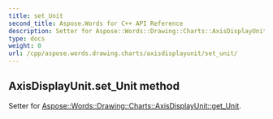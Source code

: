 ```yaml
---
title: set_Unit
second_title: Aspose.Words for C++ API Reference
description: Setter for Aspose::Words::Drawing::Charts::AxisDisplayUnit::get_Unit. 
type: docs
weight: 0
url: /cpp/aspose.words.drawing.charts/axisdisplayunit/set_unit/
---
```

## AxisDisplayUnit.set_Unit method


Setter for [Aspose::Words::Drawing::Charts::AxisDisplayUnit::get_Unit](./get_unit/).

